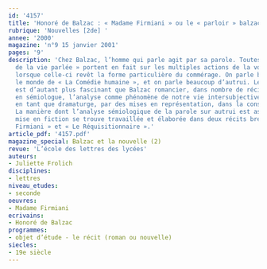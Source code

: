```yaml
---
id: '4157'
title: 'Honoré de Balzac : « Madame Firmiani » ou le « parloir » balzacien'
rubrique: 'Nouvelles [2de] '
annee: '2000'
magazine: 'n°9 15 janvier 2001'
pages: '9'
description: 'Chez Balzac, l’homme qui parle agit par sa parole. Toutes les « scènes
  de la vie parlée » portent en fait sur les multiples actions de la voix de l’Opinion
  lorsque celle-ci revêt la forme particulière du commérage. On parle beaucoup dans
  le monde de « La Comédie humaine », et on parle beaucoup d’autrui. Le phénomène
  est d’autant plus fascinant que Balzac romancier, dans nombre de récits, le traite
  en sémiologue, l’analyse comme phénomène de notre vie intersubjective, tout en l’exploitant
  en tant que dramaturge, par des mises en représentation, dans la construction romanesque.
  La manière dont l’analyse sémiologique de la parole sur autrui est assurée par la
  mise en fiction se trouve travaillée et élaborée dans deux récits brefs : « Madame
  Firmiani » et « Le Réquisitionnaire ».'
article_pdf: '4157.pdf'
magazine_special: Balzac et la nouvelle (2)
revue: 'L’école des lettres des lycées'
auteurs:
- Juliette Frolich
disciplines:
- lettres
niveau_etudes:
- seconde
oeuvres:
- Madame Firmiani
ecrivains:
- Honoré de Balzac
programmes:
- objet d’étude - le récit (roman ou nouvelle)
siecles:
- 19e siècle
---
```

